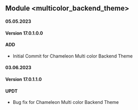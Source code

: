 ## Module <multicolor_backend_theme>

#### 05.05.2023
#### Version 17.0.1.0.0
#### ADD
- Initial Commit for Chameleon Multi color Backend Theme

#### 03.06.2023
#### Version 17.0.1.1.0
#### UPDT
- Bug fix for Chameleon Multi color Backend Theme